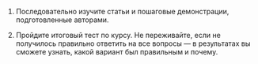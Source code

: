 1. Последовательно изучите статьи и пошаговые демонстрации, подготовленные авторами.

2. Пройдите итоговый тест по курсу. Не переживайте, если не получилось правильно ответить на все вопросы — в результатах вы сможете узнать, какой вариант был правильным и почему.
